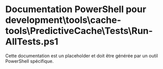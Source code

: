 # Documentation PowerShell pour development\tools\cache-tools\PredictiveCache\Tests\Run-AllTests.ps1

Cette documentation est un placeholder et doit être générée par un outil PowerShell spécifique.
